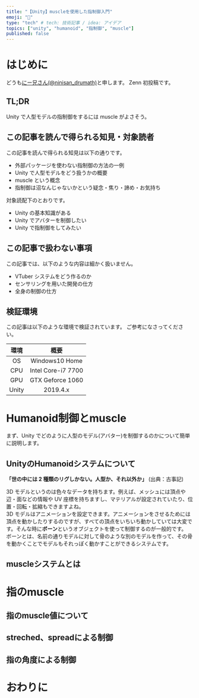 ```yaml
---
title: "【Unity】muscleを使用した指制御入門"
emoji: "💪"
type: "tech" # tech: 技術記事 / idea: アイデア
topics: ["unity", "humanoid", "指制御", "muscle"]
published: false
---
```


# はじめに

どうも[にー兄さん(@ninisan_drumath)](https://twitter.com/ninisan_drumath)と申します。
Zenn 初投稿です。

## TL;DR

Unity で人型モデルの指制御をするには muscle がよさそう。

## この記事を読んで得られる知見・対象読者

この記事を読んで得られる知見は以下の通りです。

- 外部パッケージを使わない指制御の方法の一例
- Unity で人型モデルをどう扱うかの概要
- muscle という概念
- 指制御は沼なんじゃないかという疑念・焦り・諦め・お気持ち

対象読配下のとおりです。

- Unity の基本知識がある
- Unity でアバターを制御したい
- Unity で指制御をしてみたい

## この記事で扱わない事項

この記事では、以下のような内容は細かく扱いません。

- VTuber システムをどう作るのか
- センサリングを用いた開発の仕方
- 全身の制御の仕方

## 検証環境

この記事は以下のような環境で検証されています。
ご参考になさってください。

|環境|概要|
|:--:|:--:|
|OS|Windows10 Home|
|CPU|Intel Core-i7 7700|
|GPU|GTX Geforce 1060|
|Unity|2019.4.x|

# Humanoid制御とmuscle

まず、Unity でどのように人型のモデル(アバター)を制御するのかについて簡単に説明します。

## UnityのHumanoidシステムについて

**「世の中には 2 種類のリグしかない。人型か、それ以外か」**
(出典：古事記)

3D モデルというのは色々なデータを持ちます。例えば、メッシュには頂点や辺・面などの情報や UV 座標を持ちますし、マテリアルが設定されていたり、位置・回転・拡縮もできますよね。  
3D モデルはアニメーションを設定できます。アニメーションをさせるためには頂点を動かしたりするのですが、すべての頂点をいちいち動かしていては大変です。そんな時に**ボーン**というオブジェクトを使って制御するのが一般的です。  
ボーンとは、名前の通りモデルに対して骨のような別のモデルを作って、その骨を動かくことでモデルもそれっぽく動かすことができるシステムです。

## muscleシステムとは

# 指のmuscle

## 指のmuscle値について

## streched、spreadによる制御

## 指の角度による制御

# おわりに

